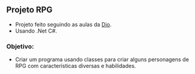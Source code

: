 ## Projeto RPG
- Projeto feito seguindo as aulas da [Dio](https://web.dio.me/).
- Usando .Net C#.

### Objetivo:
- Criar um programa usando classes para criar alguns personagens de RPG com características diversas e habilidades.
